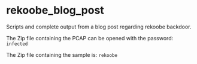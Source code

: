 # rekoobe_blog_post
Scripts and complete output from a blog post regarding rekoobe backdoor.

The Zip file containing the PCAP can be opened with the password: `infected`

The Zip file containing the sample is: `rekoobe`
